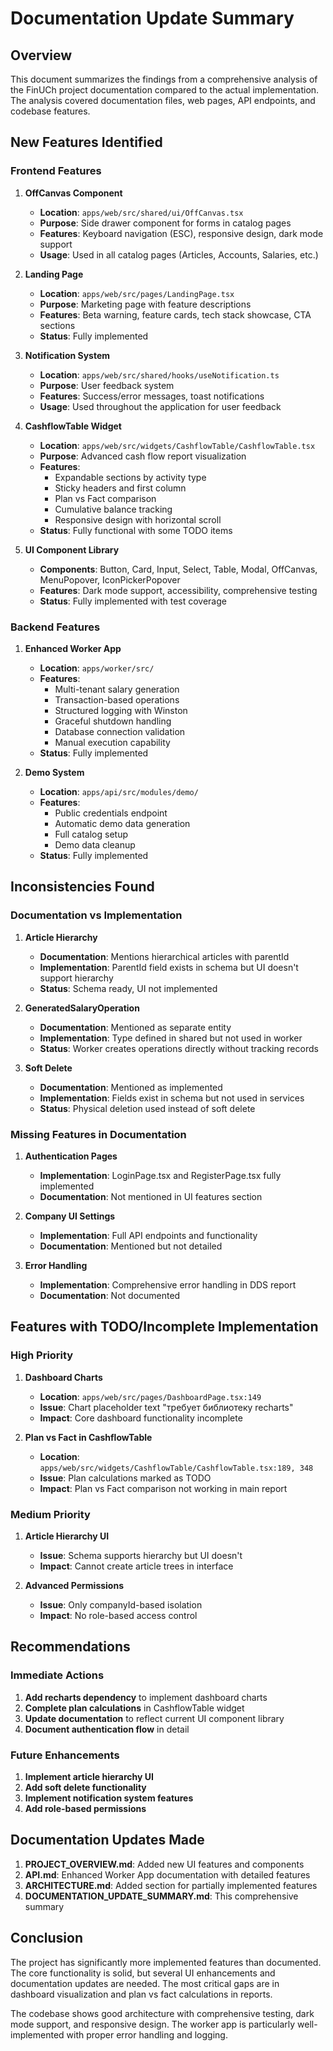 # Documentation Update Summary

## Overview

This document summarizes the findings from a comprehensive analysis of the FinUCh project documentation compared to the actual implementation. The analysis covered documentation files, web pages, API endpoints, and codebase features.

## New Features Identified

### Frontend Features

1. **OffCanvas Component**
   - **Location**: `apps/web/src/shared/ui/OffCanvas.tsx`
   - **Purpose**: Side drawer component for forms in catalog pages
   - **Features**: Keyboard navigation (ESC), responsive design, dark mode support
   - **Usage**: Used in all catalog pages (Articles, Accounts, Salaries, etc.)

2. **Landing Page**
   - **Location**: `apps/web/src/pages/LandingPage.tsx`
   - **Purpose**: Marketing page with feature descriptions
   - **Features**: Beta warning, feature cards, tech stack showcase, CTA sections
   - **Status**: Fully implemented

3. **Notification System**
   - **Location**: `apps/web/src/shared/hooks/useNotification.ts`
   - **Purpose**: User feedback system
   - **Features**: Success/error messages, toast notifications
   - **Usage**: Used throughout the application for user feedback

4. **CashflowTable Widget**
   - **Location**: `apps/web/src/widgets/CashflowTable/CashflowTable.tsx`
   - **Purpose**: Advanced cash flow report visualization
   - **Features**:
     - Expandable sections by activity type
     - Sticky headers and first column
     - Plan vs Fact comparison
     - Cumulative balance tracking
     - Responsive design with horizontal scroll
   - **Status**: Fully functional with some TODO items

5. **UI Component Library**
   - **Components**: Button, Card, Input, Select, Table, Modal, OffCanvas, MenuPopover, IconPickerPopover
   - **Features**: Dark mode support, accessibility, comprehensive testing
   - **Status**: Fully implemented with test coverage

### Backend Features

1. **Enhanced Worker App**
   - **Location**: `apps/worker/src/`
   - **Features**:
     - Multi-tenant salary generation
     - Transaction-based operations
     - Structured logging with Winston
     - Graceful shutdown handling
     - Database connection validation
     - Manual execution capability
   - **Status**: Fully implemented

2. **Demo System**
   - **Location**: `apps/api/src/modules/demo/`
   - **Features**:
     - Public credentials endpoint
     - Automatic demo data generation
     - Full catalog setup
     - Demo data cleanup
   - **Status**: Fully implemented

## Inconsistencies Found

### Documentation vs Implementation

1. **Article Hierarchy**
   - **Documentation**: Mentions hierarchical articles with parentId
   - **Implementation**: ParentId field exists in schema but UI doesn't support hierarchy
   - **Status**: Schema ready, UI not implemented

2. **GeneratedSalaryOperation**
   - **Documentation**: Mentioned as separate entity
   - **Implementation**: Type defined in shared but not used in worker
   - **Status**: Worker creates operations directly without tracking records

3. **Soft Delete**
   - **Documentation**: Mentioned as implemented
   - **Implementation**: Fields exist in schema but not used in services
   - **Status**: Physical deletion used instead of soft delete

### Missing Features in Documentation

1. **Authentication Pages**
   - **Implementation**: LoginPage.tsx and RegisterPage.tsx fully implemented
   - **Documentation**: Not mentioned in UI features section

2. **Company UI Settings**
   - **Implementation**: Full API endpoints and functionality
   - **Documentation**: Mentioned but not detailed

3. **Error Handling**
   - **Implementation**: Comprehensive error handling in DDS report
   - **Documentation**: Not documented

## Features with TODO/Incomplete Implementation

### High Priority

1. **Dashboard Charts**
   - **Location**: `apps/web/src/pages/DashboardPage.tsx:149`
   - **Issue**: Chart placeholder text "требует библиотеку recharts"
   - **Impact**: Core dashboard functionality incomplete

2. **Plan vs Fact in CashflowTable**
   - **Location**: `apps/web/src/widgets/CashflowTable/CashflowTable.tsx:189, 348`
   - **Issue**: Plan calculations marked as TODO
   - **Impact**: Plan vs Fact comparison not working in main report

### Medium Priority

1. **Article Hierarchy UI**
   - **Issue**: Schema supports hierarchy but UI doesn't
   - **Impact**: Cannot create article trees in interface

2. **Advanced Permissions**
   - **Issue**: Only companyId-based isolation
   - **Impact**: No role-based access control

## Recommendations

### Immediate Actions

1. **Add recharts dependency** to implement dashboard charts
2. **Complete plan calculations** in CashflowTable widget
3. **Update documentation** to reflect current UI component library
4. **Document authentication flow** in detail

### Future Enhancements

1. **Implement article hierarchy UI**
2. **Add soft delete functionality**
3. **Implement notification system features**
4. **Add role-based permissions**

## Documentation Updates Made

1. **PROJECT_OVERVIEW.md**: Added new UI features and components
2. **API.md**: Enhanced Worker App documentation with detailed features
3. **ARCHITECTURE.md**: Added section for partially implemented features
4. **DOCUMENTATION_UPDATE_SUMMARY.md**: This comprehensive summary

## Conclusion

The project has significantly more implemented features than documented. The core functionality is solid, but several UI enhancements and documentation updates are needed. The most critical gaps are in dashboard visualization and plan vs fact calculations in reports.

The codebase shows good architecture with comprehensive testing, dark mode support, and responsive design. The worker app is particularly well-implemented with proper error handling and logging.
